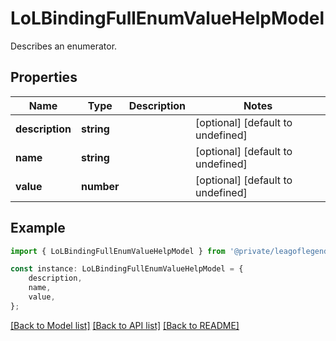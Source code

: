 # LoLBindingFullEnumValueHelpModel

Describes an enumerator.

## Properties

Name | Type | Description | Notes
------------ | ------------- | ------------- | -------------
**description** | **string** |  | [optional] [default to undefined]
**name** | **string** |  | [optional] [default to undefined]
**value** | **number** |  | [optional] [default to undefined]

## Example

```typescript
import { LoLBindingFullEnumValueHelpModel } from '@private/leagoflegends-client';

const instance: LoLBindingFullEnumValueHelpModel = {
    description,
    name,
    value,
};
```

[[Back to Model list]](../README.md#documentation-for-models) [[Back to API list]](../README.md#documentation-for-api-endpoints) [[Back to README]](../README.md)
